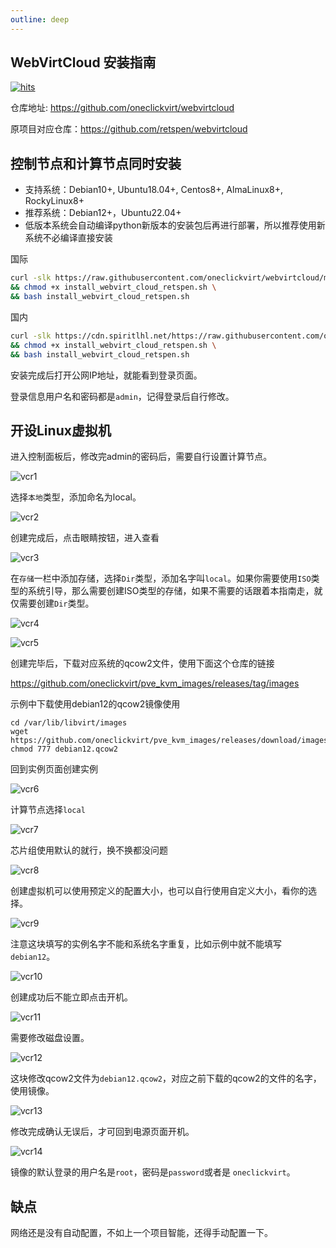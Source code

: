 ```yaml
---
outline: deep
---
```


## WebVirtCloud 安装指南

[![hits](https://hits.spiritlhl.net/webvirtcloud.svg?action=hit&title=hits&title_bg=%23555555&count_bg=%233aebee&edge_flat=false)](https://hits.spiritlhl.net)

仓库地址: <https://github.com/oneclickvirt/webvirtcloud>

原项目对应仓库：<https://github.com/retspen/webvirtcloud>

## 控制节点和计算节点同时安装

- 支持系统：Debian10+, Ubuntu18.04+, Centos8+, AlmaLinux8+, RockyLinux8+
- 推荐系统：Debian12+，Ubuntu22.04+
- 低版本系统会自动编译python新版本的安装包后再进行部署，所以推荐使用新系统不必编译直接安装

国际

```bash
curl -slk https://raw.githubusercontent.com/oneclickvirt/webvirtcloud/main/scripts/install_webvirt_cloud_retspen.sh -o install_webvirt_cloud_retspen.sh \
&& chmod +x install_webvirt_cloud_retspen.sh \
&& bash install_webvirt_cloud_retspen.sh
```

国内

```bash
curl -slk https://cdn.spiritlhl.net/https://raw.githubusercontent.com/oneclickvirt/webvirtcloud/main/scripts/install_webvirt_cloud_retspen.sh -o install_webvirt_cloud_retspen.sh \
&& chmod +x install_webvirt_cloud_retspen.sh \
&& bash install_webvirt_cloud_retspen.sh
```

安装完成后打开公网IP地址，就能看到登录页面。

登录信息用户名和密码都是```admin```，记得登录后自行修改。

## 开设Linux虚拟机

进入控制面板后，修改完admin的密码后，需要自行设置计算节点。

![vcr1](images/vcr1.jpg)  

选择```本地```类型，添加命名为local。

![vcr2](images/vcr2.jpg)  

创建完成后，点击眼睛按钮，进入查看

![vcr3](images/vcr3.jpg)  

在```存储```一栏中添加存储，选择```Dir```类型，添加名字叫```local```。如果你需要使用```ISO```类型的系统引导，那么需要创建ISO类型的存储，如果不需要的话跟着本指南走，就仅需要创建```Dir```类型。

![vcr4](images/vcr4.jpg)

![vcr5](images/vcr5.jpg)

创建完毕后，下载对应系统的qcow2文件，使用下面这个仓库的链接

https://github.com/oneclickvirt/pve_kvm_images/releases/tag/images

示例中下载使用debian12的qcow2镜像使用

```shell
cd /var/lib/libvirt/images
wget https://github.com/oneclickvirt/pve_kvm_images/releases/download/images/debian12.qcow2
chmod 777 debian12.qcow2
```

回到实例页面创建实例

![vcr6](images/vcr6.jpg)  

计算节点选择```local```

![vcr7](images/vcr7.jpg)  

芯片组使用默认的就行，换不换都没问题

![vcr8](images/vcr8.jpg)  

创建虚拟机可以使用预定义的配置大小，也可以自行使用自定义大小，看你的选择。

![vcr9](images/vcr9.jpg)  

注意这块填写的实例名字不能和系统名字重复，比如示例中就不能填写```debian12```。

![vcr10](images/vcr10.jpg)  

创建成功后不能立即点击开机。

![vcr11](images/vcr11.jpg)  

需要修改磁盘设置。

![vcr12](images/vcr12.jpg)

这块修改qcow2文件为```debian12.qcow2```，对应之前下载的qcow2的文件的名字，使用镜像。

![vcr13](images/vcr13.jpg)  

修改完成确认无误后，才可回到电源页面开机。

![vcr14](images/vcr14.jpg)

镜像的默认登录的用户名是```root```，密码是```password```或者是 ```oneclickvirt```。

## 缺点

网络还是没有自动配置，不如上一个项目智能，还得手动配置一下。
